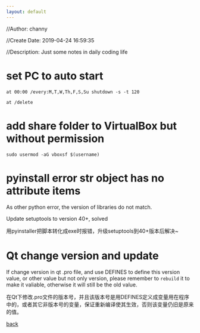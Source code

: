 ```yaml
---
layout: default
---
```


//Author: channy

//Create Date: 2019-04-24 16:59:35

//Description: Just some notes in daily coding life

# set PC to auto start  
```
at 00:00 /every:M,T,W,Th,F,S,Su shutdown -s -t 120

at /delete
```

# add share folder to VirtualBox but without permission
```
sudo usermod -aG vboxsf $(username)
```

# pyinstall error str object has no attribute items

As other python error, the version of libraries do not match.

Update setuptools to version 40+, solved

用pyinstaller把脚本转化成exe时报错，升级setuptools到40+版本后解决~

# Qt change version and update

If change version in qt .pro file, and use DEFINES to define this version value, or other value but not only version, please remember to `rebuild` it to make it valiable, otherwise it will still be the old value.

在Qt下修改.pro文件的版本号，并且该版本号是用DEFINES定义成变量用在程序中的，或者其它非版本号的变量，保证重新编译使其生效，否则该变量仍旧是原来的值。

[back](./)
